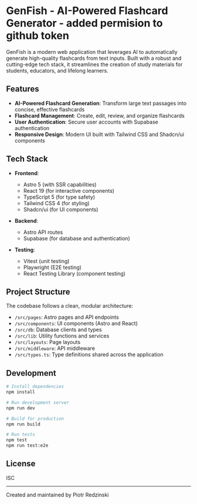 # GenFish - AI-Powered Flashcard Generator - added permision to github token

GenFish is a modern web application that leverages AI to automatically generate high-quality flashcards from text inputs. Built with a robust and cutting-edge tech stack, it streamlines the creation of study materials for students, educators, and lifelong learners.

## Features

- **AI-Powered Flashcard Generation**: Transform large text passages into concise, effective flashcards
- **Flashcard Management**: Create, edit, review, and organize flashcards
- **User Authentication**: Secure user accounts with Supabase authentication
- **Responsive Design**: Modern UI built with Tailwind CSS and Shadcn/ui components

## Tech Stack

- **Frontend**: 
  - Astro 5 (with SSR capabilities)
  - React 19 (for interactive components)
  - TypeScript 5 (for type safety)
  - Tailwind CSS 4 (for styling)
  - Shadcn/ui (for UI components)

- **Backend**:
  - Astro API routes
  - Supabase (for database and authentication)

- **Testing**:
  - Vitest (unit testing)
  - Playwright (E2E testing)
  - React Testing Library (component testing)

## Project Structure

The codebase follows a clean, modular architecture:
- `/src/pages`: Astro pages and API endpoints
- `/src/components`: UI components (Astro and React)
- `/src/db`: Database clients and types
- `/src/lib`: Utility functions and services
- `/src/layouts`: Page layouts
- `/src/middleware`: API middleware
- `/src/types.ts`: Type definitions shared across the application

## Development

```bash
# Install dependencies
npm install

# Run development server
npm run dev

# Build for production
npm run build

# Run tests
npm test
npm run test:e2e
```

## License

ISC

---

Created and maintained by Piotr Redzinski 
